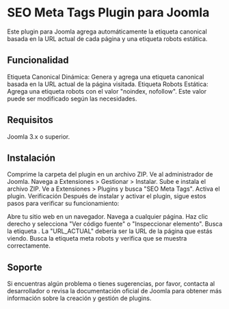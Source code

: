 # SEO Meta Tags Plugin para Joomla
Este plugin para Joomla agrega automáticamente la etiqueta canonical basada en la URL actual de cada página y una etiqueta robots estática.

## Funcionalidad
Etiqueta Canonical Dinámica: Genera y agrega una etiqueta canonical basada en la URL actual de la página visitada.
Etiqueta Robots Estática: Agrega una etiqueta robots con el valor "noindex, nofollow". Este valor puede ser modificado según las necesidades.
## Requisitos
Joomla 3.x o superior.
## Instalación
Comprime la carpeta del plugin en un archivo ZIP.
Ve al administrador de Joomla.
Navega a Extensiones > Gestionar > Instalar.
Sube e instala el archivo ZIP.
Ve a Extensiones > Plugins y busca "SEO Meta Tags".
Activa el plugin.
Verificación
Después de instalar y activar el plugin, sigue estos pasos para verificar su funcionamiento:

Abre tu sitio web en un navegador.
Navega a cualquier página.
Haz clic derecho y selecciona "Ver código fuente" o "Inspeccionar elemento".
Busca la etiqueta <link rel="canonical" href="URL_ACTUAL">. La "URL_ACTUAL" debería ser la URL de la página que estás viendo.
Busca la etiqueta meta robots y verifica que se muestra correctamente.

## Soporte
Si encuentras algún problema o tienes sugerencias, por favor, contacta al desarrollador o revisa la documentación oficial de Joomla para obtener más información sobre la creación y gestión de plugins.
